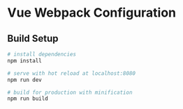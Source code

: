 # Vue Webpack Configuration

## Build Setup

``` bash
# install dependencies
npm install

# serve with hot reload at localhost:8080
npm run dev

# build for production with minification
npm run build
